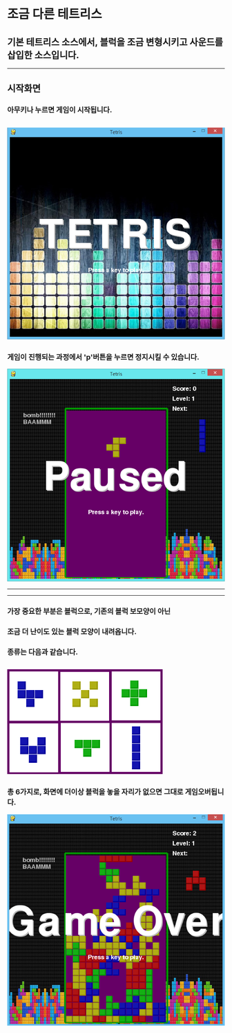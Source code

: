 # 조금 다른 테트리스

## 기본 테트리스 소스에서, 블럭을 조금 변형시키고 사운드를 삽입한 소스입니다.

----
## 시작화면

### 아무키나 누르면 게임이 시작됩니다.

![start](https://github.com/masima305/stupid_tetris/blob/master/start.png)
----

### 게임이 진행되는 과정에서 'p'버튼을 누르면 정지시킬 수 있습니다.
![pause](https://github.com/masima305/stupid_tetris/blob/master/Pause.png)

----


----
### 가장 중요한 부분은 블럭으로, 기존의 블럭 보모양이 아닌
### 조금 더 난이도 있는 블럭 모양이 내려옵니다.

### 종류는 다음과 같습니다.
![blocks](https://github.com/masima305/stupid_tetris/blob/master/blocks.png)
----


### 총 6가지로, 화면에 더이상 블럭을 놓을 자리가 없으면 그대로 게임오버됩니다.
![over](https://github.com/masima305/stupid_tetris/blob/master/GameOver.png)
